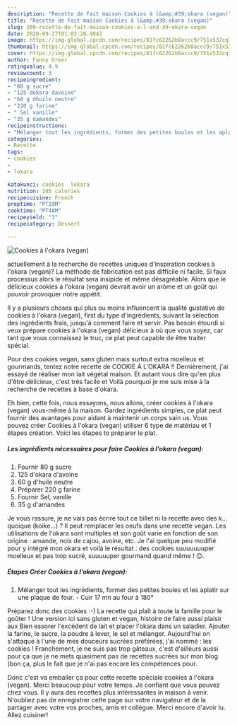 ```yaml
---
description: "Recette de Fait maison Cookies à l&amp;#39;okara (vegan)"
title: "Recette de Fait maison Cookies à l&amp;#39;okara (vegan)"
slug: 269-recette-de-fait-maison-cookies-a-l-and-39-okara-vegan
date: 2020-09-27T01:03:28.494Z
image: https://img-global.cpcdn.com/recipes/81fc62262b8accc9/751x532cq70/cookies-a-lokara-vegan-photo-principale-de-la-recette.jpg
thumbnail: https://img-global.cpcdn.com/recipes/81fc62262b8accc9/751x532cq70/cookies-a-lokara-vegan-photo-principale-de-la-recette.jpg
cover: https://img-global.cpcdn.com/recipes/81fc62262b8accc9/751x532cq70/cookies-a-lokara-vegan-photo-principale-de-la-recette.jpg
author: Fanny Greer
ratingvalue: 4.9
reviewcount: 3
recipeingredient:
- "80 g sucre"
- "125 dokara davoine"
- "60 g dhuile neutre"
- "220 g farine"
- " Sel vanille"
- "35 g damandes"
recipeinstructions:
- "Mélanger tout les ingrédients, former des petites boules et les aplatir sur une plaque de four. Cuir 17 mn au four à 180°"
categories:
- Recette
tags:
- cookies
- 
- lokara

katakunci: cookies  lokara 
nutrition: 105 calories
recipecuisine: French
preptime: "PT19M"
cooktime: "PT48M"
recipeyield: "3"
recipecategory: Dessert

---
```



![Cookies à l&#39;okara (vegan)](https://img-global.cpcdn.com/recipes/81fc62262b8accc9/751x532cq70/cookies-a-lokara-vegan-photo-principale-de-la-recette.jpg)

actuellement à la recherche de recettes uniques d'inspiration cookies à l&#39;okara (vegan)? La méthode de fabrication est pas difficile ni facile. Si faux processus alors le résultat sera insipide et même désagréable. Alors que le délicieux cookies à l&#39;okara (vegan) devrait avoir un arôme et un goût qui pouvoir provoquer notre appétit.

Il y a plusieurs choses qui plus ou moins influencent la qualité gustative de cookies à l&#39;okara (vegan), first du type d'ingrédients, suivant la sélection des ingrédients frais, jusqu'à comment faire et servir. Pas besoin étourdi si veux prépare cookies à l&#39;okara (vegan) délicieux à où que vous soyez, car tant que vous connaissez le truc, ce plat peut capable de être traiter spécial.

Pour des cookies vegan, sans gluten mais surtout extra moelleux et gourmands, tentez notre recette de COOKIE À L&#39;OKARA !! Dernièrement, j&#39;ai essayé de réaliser mon lait végétal maison. Et autant vous dire qu&#39;en plus d&#39;être délicieux, c&#39;est très facile et Voilà pourquoi je me suis mise à la recherche de recettes à base d&#39;okara.


Eh bien, cette fois, nous essayons, nous allons, créer cookies à l&#39;okara (vegan) vous-même à la maison. Gardez ingrédients simples, ce plat peut fournir des avantages pour aidant à maintenir un corps sain us. Vous pouvez créer Cookies à l&#39;okara (vegan) utiliser 6 type de matériau et 1 étapes création. Voici les étapes to préparer le plat.

<!--inarticleads1-->

##### Les ingrédients nécessaires pour faire Cookies à l&#39;okara (vegan):

1. Fournir 80 g sucre
1.  125 d&#39;okara d&#39;avoine
1.  60 g d&#39;huile neutre
1. Préparer 220 g farine
1. Fournir  Sel, vanille
1.  35 g d&#39;amandes


Je vous rassure, je ne vais pas écrire tout ce billet ni la recette avec des k…quoique (koike…) ? Il peut remplacer les oeufs dans une recette vegan. Les utilisations de l&#39;okara sont multiples et son goût varie en fonction de son origine : amande, noix de cajou, avoine, etc. Je l&#39;ai quelque peu modifié pour y intégré mon okara et voilà le résultat : des cookies suuuuuuuper moelleux et pas trop sucré, suuuuuper gourmand quand même ! 😉. 

<!--inarticleads2-->

##### Étapes Créer Cookies à l&#39;okara (vegan):

1. Mélanger tout les ingrédients, former des petites boules et les aplatir sur une plaque de four. - Cuir 17 mn au four à 180°


Préparez donc des cookies :-) La recette qui plaît à toute la famille pour le goûter ! Une version ici sans gluten et vegan, histoire de faire aussi plaisir aux Bien essorer l&#39;excédent de lait et placer l&#39;okara dans un saladier. Ajouter la farine, le sucre, la poudre à lever, le sel et mélanger. Aujourd&#39;hui on s&#39;attaque à l&#39;une de mes douceurs sucrées préférées, j&#39;ai nommé : les cookies ! Franchement, je ne suis pas trop gâteaux, c&#39;est d&#39;ailleurs aussi pour ça que je ne mets quasiment pas de recettes sucrées sur mon blog (bon ça, plus le fait que je n&#39;ai pas encore les compétences pour. 


Donc c'est va emballer ça pour cette recette spéciale cookies à l&#39;okara (vegan). Merci beaucoup pour votre temps. Je confiant que vous pouvez chez vous. Il y aura des recettes plus  intéressantes in maison à venir. N'oubliez pas de enregistrer cette page sur votre navigateur et de la partager avec votre vos proches, amis et collègue. Merci encore d'avoir lu. Allez cuisiner!
